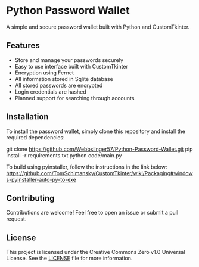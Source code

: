 # Python Password Wallet

A simple and secure password wallet built with Python and CustomTkinter.

## Features

- Store and manage your passwords securely
- Easy to use interface built with CustomTkinter
- Encryption using Fernet
- All information stored in Sqlite database
- All stored passwords are encrypted
- Login credentials are hashed
- Planned support for searching through accounts

## Installation

To install the password wallet, simply clone this repository and install the required dependencies:

git clone https://github.com/Webbslinger57/Python-Password-Wallet.git 
pip install -r requirements.txt 
python code/main.py

To build using pyinstaller, follow the instructions in the link below:
https://github.com/TomSchimansky/CustomTkinter/wiki/Packaging#windows-pyinstaller-auto-py-to-exe


## Contributing

Contributions are welcome! Feel free to open an issue or submit a pull request.

## License

This project is licensed under the Creative Commons Zero v1.0 Universal License. See the [LICENSE](LICENSE) file for more information.
